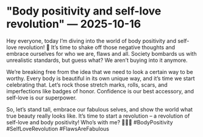 # "Body positivity and self-love revolution" — 2025-10-16

Hey everyone, today I’m diving into the world of body positivity and self-love revolution! 🌟 It’s time to shake off those negative thoughts and embrace ourselves for who we are, flaws and all. Society bombards us with unrealistic standards, but guess what? We aren’t buying into it anymore.

We’re breaking free from the idea that we need to look a certain way to be worthy. Every body is beautiful in its own unique way, and it’s time we start celebrating that. Let’s rock those stretch marks, rolls, scars, and imperfections like badges of honor. Confidence is our best accessory, and self-love is our superpower.

So, let’s stand tall, embrace our fabulous selves, and show the world what true beauty really looks like. It’s time to start a revolution – a revolution of self-love and body positivity! Who’s with me? 💪🏼💖 #BodyPositivity #SelfLoveRevolution #FlawsAreFabulous